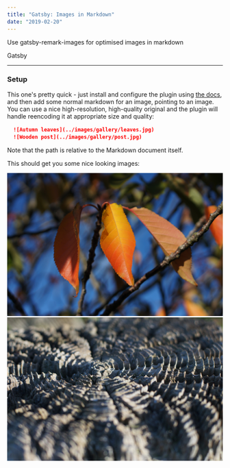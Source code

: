 ```yaml
---
title: "Gatsby: Images in Markdown"
date: "2019-02-20"
---
```


Use gatsby-remark-images for optimised images in markdown<!--end-->

<label color='violet' as='a' href='https://www.gatsbyjs.org/'>Gatsby</label>

---

### Setup

This one's pretty quick - just install and configure the plugin using [the docs](https://www.gatsbyjs.org/packages/gatsby-remark-images/), and then add some normal markdown for an image, pointing to an image. You can use a nice high-resolution, high-quality original and the plugin will handle reencoding it at appropriate size and quality:

```markdown
  ![Autumn leaves](../images/gallery/leaves.jpg)
  ![Wooden post](../images/gallery/post.jpg)
```

Note that the path is relative to the Markdown document itself.

This should get you some nice looking images:

![Autumn leaves](../images/gallery/leaves.jpg)
![Wooden post](../images/gallery/post.jpg)
